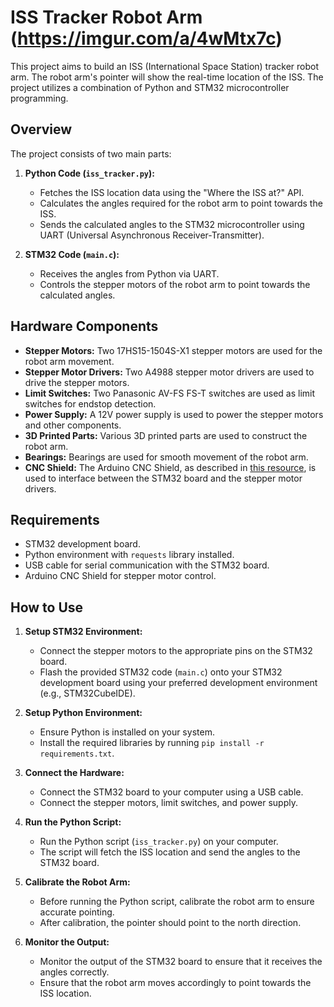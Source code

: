 # ISS Tracker Robot Arm (https://imgur.com/a/4wMtx7c)

This project aims to build an ISS (International Space Station) tracker robot arm. The robot arm's pointer will show the real-time location of the ISS. The project utilizes a combination of Python and STM32 microcontroller programming.
## Overview

The project consists of two main parts:

1. **Python Code (`iss_tracker.py`):**
   - Fetches the ISS location data using the "Where the ISS at?" API.
   - Calculates the angles required for the robot arm to point towards the ISS.
   - Sends the calculated angles to the STM32 microcontroller using UART (Universal Asynchronous Receiver-Transmitter).

2. **STM32 Code (`main.c`):**
   - Receives the angles from Python via UART.
   - Controls the stepper motors of the robot arm to point towards the calculated angles.

## Hardware Components

- **Stepper Motors:** Two 17HS15-1504S-X1 stepper motors are used for the robot arm movement.
- **Stepper Motor Drivers:** Two A4988 stepper motor drivers are used to drive the stepper motors.
- **Limit Switches:** Two Panasonic AV-FS FS-T switches are used as limit switches for endstop detection.
- **Power Supply:** A 12V power supply is used to power the stepper motors and other components.
- **3D Printed Parts:** Various 3D printed parts are used to construct the robot arm.
- **Bearings:** Bearings are used for smooth movement of the robot arm.
- **CNC Shield:** The Arduino CNC Shield, as described in [this resource](https://blog.protoneer.co.nz/arduino-cnc-shield/), is used to interface between the STM32 board and the stepper motor drivers.

## Requirements

- STM32 development board.
- Python environment with `requests` library installed.
- USB cable for serial communication with the STM32 board.
- Arduino CNC Shield for stepper motor control.

## How to Use

1. **Setup STM32 Environment:**
   - Connect the stepper motors to the appropriate pins on the STM32 board.
   - Flash the provided STM32 code (`main.c`) onto your STM32 development board using your preferred development environment (e.g., STM32CubeIDE).

2. **Setup Python Environment:**
   - Ensure Python is installed on your system.
   - Install the required libraries by running `pip install -r requirements.txt`.
   
3. **Connect the Hardware:**
   - Connect the STM32 board to your computer using a USB cable.
   - Connect the stepper motors, limit switches, and power supply.

4. **Run the Python Script:**
   - Run the Python script (`iss_tracker.py`) on your computer.
   - The script will fetch the ISS location and send the angles to the STM32 board.

5. **Calibrate the Robot Arm:**
   - Before running the Python script, calibrate the robot arm to ensure accurate pointing.
   - After calibration, the pointer should point to the north direction.

6. **Monitor the Output:**
   - Monitor the output of the STM32 board to ensure that it receives the angles correctly.
   - Ensure that the robot arm moves accordingly to point towards the ISS location.


